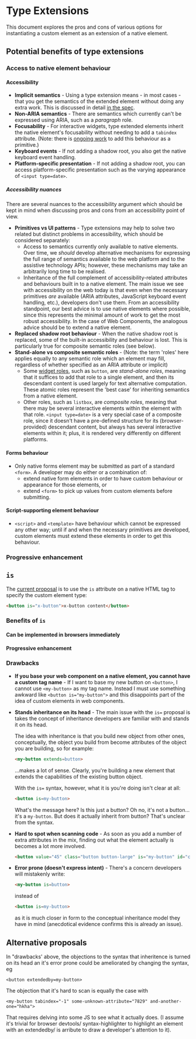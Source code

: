 # Type Extensions

This document explores the pros and cons of various options for instantiating a custom element as an extension of a native element.

## Potential benefits of type extensions

### Access to native element behaviour

#### Accessibility

* **Implicit semantics** - Using a type extension means - in most cases - that you get the semantics of the extended element without doing any extra work. This is discussed in detail [in the spec](http://w3c.github.io/webcomponents/spec/custom/#semantics).
* **Non-ARIA semantics** - There are semantics which currently can't be expressed using ARIA, such as a _paragraph_ role.
* **Focusability** - For interactive widgets, type extended elements inherit the native element's focusability without needing to add a `tabindex` attribute. (Note: there is [ongoing work](https://docs.google.com/document/d/1k93Ez6yNSyWQDtGjdJJqTBPmljk9l2WS3JTe5OHHB50/edit?pli=1) to add this behaviour as a primitive.)
* **Keyboard events** - If not adding a shadow root, you also get the native keyboard event handling.
* **Platform-specific presentation** - If not adding a shadow root, you can access platform-specific presentation such as the varying appearance of `<input type=date>`.

##### Accessibility nuances

There are several nuances to the accessibility argument which should be kept in mind when discussing pros and cons from an accessibility point of view.

* **Primitives vs UI patterns** - Type extensions may help to solve two related but distinct problems in accessibility, which should be considered separately:
  * Access to semantics currently only available to native elements. Over time, we _should_ develop alternative mechanisms for expressing the full range of semantics available to the web platform and to the assistive technology APIs; however, these mechanisms may take an arbitrarily long time to be realised.
  * Inheritance of the full complement of accessibility-related attributes and behaviours built in to a native element. The main issue we see with accessibility on the web today is that even when the necessary primitives _are_ available (ARIA attributes, JavaScript keyboard event handling, etc.), developers don't use them. From an accessibility standpoint, our best advice is to use native elements where possible, since this represents the minimal amount of work to get the most robust accessibility. In the case of Web Components, the analogous advice should be to extend a native element.
* **Replaced shadow root behaviour** - When the native shadow root is replaced, some of the built-in accessibility and behaviour is lost. This is particularly true for composite semantic roles (see below).
* **Stand-alone vs composite semantic roles** - (Note: the term 'roles' here applies equally to any semantic role which an element may fill, regardless of whether specified as an ARIA attribute or implicit)
  * Some [widget roles](http://www.w3.org/TR/wai-aria/roles#widget_roles), such as `button`, are _stand-alone roles_, meaning that it suffices to add that role to a single element, and then its descendant content is used largely for text alternative computation. These atomic roles represent the 'best case' for inheriting semantics from a native element.
  * Other roles, such as `listbox`, are _composite roles_, meaning that there may be several interactive elements within the element with that role. `<input type=date>` is a very special case of a composite role, since it doesn't have a pre-defined structure for its (browser-provided) descendant content, but always has several interactive elements within it; plus, it is rendered very differently on different platforms. 

#### Forms behaviour

* Only native forms element may be submitted as part of a standard `<form>`. A developer may do either or a combination of:
  * extend native form elements in order to have custom behaviour or appearance for those elements, or 
  * extend `<form>` to pick up values from custom elements before submitting. 

#### Script-supporting element behaviour

* `<script>` and `<template>` have behaviour which cannot be expressed any other way; until if and when the necessary primitives are developed, custom elements must extend these elements in order to get this behaviour.

### Progressive enhancement

## `is`

The [current proposal](http://www.w3.org/TR/custom-elements/#dfn-type-extension) is to use the `is` attribute on a native HTML tag to specify the custom element type:

```html
<button is="x-button">x-button content</button>
```

### Benefits of `is`

#### Can be implemented in browsers immediately

#### Progressive enhancement

### Drawbacks

* **If you base your web component on a native element, you cannot have a custom tag name** - 
    If I want to base my new button on `<button>`, I cannot use `<my-button>` as my
    tag name. Instead I must use something awkward like `<button is="my-button">` and this
    disappoints part of the idea of custom elements in web components.

* **Stands inheritance on its head** - The main issue with the `is=` proposal is
    takes the concept of inheritance developers are familiar with and stands it
    on its head.
    
    The idea with inheritance is that you build new object from other ones,
    conceptually, the object you build from become attributes of the object
    you are building, so for example:
    
    ```html
    <my-button extends=button>
    ```
    
    …makes a lot of sense. Clearly, you're building a new element that
    extends the capabilities of the existing button object.
    
    With the `is=` syntax, however, what it is you're doing isn't clear at all:
    
    ```html
    <button is=my-button>
    ```
    
    What's the message here? Is this just a button? Oh no, it's not a
    button… it's a `my-button`. But does it actually inherit from button?
    That's unclear from the syntax. 

* **Hard to spot when scanning code** - As soon as you add a number
    of extra attributes in the mix, finding out what the element
    actually is becomes a lot more involved.
    
    ```html
    <button value="45" class="button button-large" is="my-button" id="cta" />
    ```

* **Error prone (doesn't express intent)** - There's a concern developers will mistakenly write:
    
    ```html
    <my-button is=button>
    ```
    instead of
    
    ```html
    <button is=my-button>
    ```
    
    as it is much closer in form to the conceptual inheritance model
    they have in mind (anecdotical evidence confirms this is already an issue).

## Alternative proposals

In "drawbacks' above, the objections to the syntax that inheritence is turned on its head an it's error prone could be ameliorated by changing the syntax, eg 

    <button extendedby=my-button>

The objection that it's hard to scan is equally the case with

    <my-button tabindex="-1" some-unknown-attribute="7829" and-another-one="hkha">
 
 That requires delving into some JS to see what it actually does. (I assume it's trivial for browser devtools/ syntax-highlighter to highlight an element with an extendedby/ is arribute to draw a developer's attention to it).
